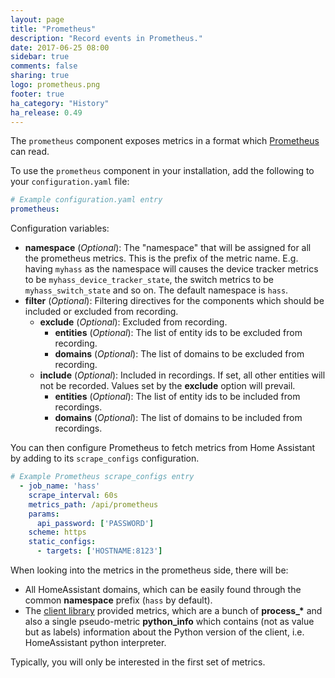 ```yaml
---
layout: page
title: "Prometheus"
description: "Record events in Prometheus."
date: 2017-06-25 08:00
sidebar: true
comments: false
sharing: true
logo: prometheus.png
footer: true
ha_category: "History"
ha_release: 0.49
---
```


The `prometheus` component exposes metrics in a format which [Prometheus](https://prometheus.io/) can read.

To use the `prometheus` component in your installation, add the following to your `configuration.yaml` file:

```yaml
# Example configuration.yaml entry
prometheus:
```

Configuration variables:

- **namespace** (*Optional*): The "namespace" that will be assigned for all the prometheus metrics. This is the prefix of the metric name. E.g. having `myhass` as the namespace will causes the device tracker metrics to be `myhass_device_tracker_state`, the switch metrics to be `myhass_switch_state` and so on. The default namespace is `hass`.
- **filter** (*Optional*): Filtering directives for the components which should be included or excluded from recording.
  - **exclude** (*Optional*): Excluded from recording.
    - **entities** (*Optional*): The list of entity ids to be excluded from recording.
    - **domains** (*Optional*): The list of domains to be excluded from recording.
  - **include** (*Optional*): Included in recordings. If set, all other entities will not be recorded. Values set by the **exclude** option will prevail.
    - **entities** (*Optional*): The list of entity ids to be included from recordings.
    - **domains** (*Optional*): The list of domains to be included from recordings.

You can then configure Prometheus to fetch metrics from Home Assistant by adding to its `scrape_configs` configuration.

```yaml
# Example Prometheus scrape_configs entry
  - job_name: 'hass'
    scrape_interval: 60s
    metrics_path: /api/prometheus
    params:
      api_password: ['PASSWORD']
    scheme: https
    static_configs:
      - targets: ['HOSTNAME:8123']
```

When looking into the metrics in the prometheus side, there will be:

  - All HomeAssistant domains, which can be easily found through the common **namespace** prefix (`hass` by default).
  - The [client library](https://github.com/prometheus/client_python) provided metrics, which are a bunch of **process_\*** and also a single pseudo-metric **python_info** which contains (not as value but as labels) information about the Python version of the client, i.e. HomeAssistant python interpreter.
  
Typically, you will only be interested in the first set of metrics.
